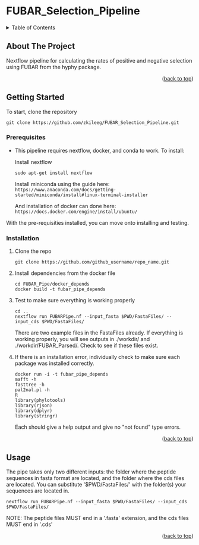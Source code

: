 # FUBAR_Selection_Pipeline





<!-- TABLE OF CONTENTS -->
<details>
  <summary>Table of Contents</summary>
  <ol>
    <li>
      <a href="#about-the-project">About The Project</a>
    </li>
    <li>
      <a href="#getting-started">Getting Started</a>
      <ul>
        <li><a href="#prerequisites">Prerequisites</a></li>
        <li><a href="#installation">Installation</a></li>
      </ul>
    </li>
    <li><a href="#usage">Usage</a></li>
  </ol>
</details>



<!-- ABOUT THE PROJECT -->
## About The Project

Nextflow pipeline for calculating the rates of positive and negative selection using FUBAR from the hyphy package. 

<p align="right">(<a href="#readme-top">back to top</a>)</p>





<!-- GETTING STARTED -->
## Getting Started
To start, clone the repository

```
git clone https://github.com/zkileeg/FUBAR_Selection_Pipeline.git
```

### Prerequisites

* This pipeline requires nextflow, docker, and conda to work. To install: 

  Install nextflow
  ```
  sudo apt-get install nextflow
  ```
  
  Install miniconda using the guide here:
  ``` https://www.anaconda.com/docs/getting-started/miniconda/install#linux-terminal-installer ```

  And installation of docker can done here:
  ```https://docs.docker.com/engine/install/ubuntu/```


With the pre-requisities installed, you can move onto installing and testing. 

### Installation
1. Clone the repo
   ```
   git clone https://github.com/github_username/repo_name.git
   ```
3. Install dependencies from the docker file
   ```
   cd FUBAR_Pipe/docker_depends
   docker build -t fubar_pipe_depends
   ```
4. Test to make sure everything is working properly
   ```
   cd ..
   nextflow run FUBARPipe.nf --input_fasta $PWD/FastaFiles/ --input_cds $PWD/FastaFiles/
   ```
   There are two example files in the FastaFiles already. If everything is working properly, you will see outputs in ./workdir/ and ./workdir/FUBAR_Parsed/. Check to see if these files exist. 
   
5. If there is an installation error, individually check to make sure each package was installed correctly. 
   ```
   docker run -i -t fubar_pipe_depends
   mafft -h
   fasttree -h
   pal2nal.pl -h
   R
   library(phylotools)
   library(rjson)
   library(dplyr)
   library(stringr)
   ```
   Each should give a help output and give no "not found" type errors. 

<p align="right">(<a href="#readme-top">back to top</a>)</p>



<!-- USAGE EXAMPLES -->
## Usage
The pipe takes only two different inputs: the folder where the peptide sequences in fasta format are located, and the folder where the cds files are located.
You can substitute '$PWD/FastaFiles/' with the folder(s) your sequences are located in. 


```
nextflow run FUBARPipe.nf --input_fasta $PWD/FastaFiles/ --input_cds $PWD/FastaFiles/
```

NOTE: The peptide files MUST end in a '.fasta' extension, and the cds files MUST end in '.cds' 
<p align="right">(<a href="#readme-top">back to top</a>)</p>


